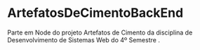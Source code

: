 # ArtefatosDeCimentoBackEnd
Parte em Node do projeto Artefatos de Cimento da disciplina de Desenvolvimento de Sistemas Web do 4º Semestre .
